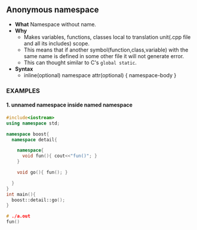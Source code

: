 ## Anonymous namespace
- **What** Namespace without name.
- **Why**
	- Makes variables, functions, classes local to translation unit(.cpp file and all its includes) scope.
	- This means that if another symbol(function,class,variable) with the same name is defined in some other file it will not generate error.
	- This can thought similar to C's `global static`.
- **Syntax**
	- inline(optional) namespace attr(optional) { namespace-body }
			
### EXAMPLES
#### 1. unnamed namespace inside named namespace
```c++
#include<iostream>
using namespace std;

namespace boost{
  namespace detail{

    namespace{
      void fun(){ cout<<"fun()"; }
    }

    void go(){ fun(); }

  }
}
int main(){
  boost::detail::go();
}

# ./a.out
fun()
```
